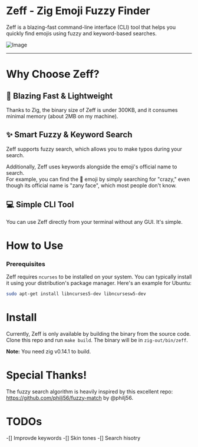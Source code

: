# Zeff - Zig Emoji Fuzzy Finder

Zeff is a blazing-fast command-line interface (CLI) tool that helps you quickly find emojis using fuzzy and keyword-based searches.

![Image](https://github.com/user-attachments/assets/bc67eb49-4f1d-41e5-affe-bcef479bdaa8)

---

# Why Choose Zeff?

## 🚀 Blazing Fast & Lightweight

Thanks to Zig, the binary size of Zeff is under 300KB, and it consumes minimal memory (about 2MB on my machine).

## ✨ Smart Fuzzy & Keyword Search

Zeff supports fuzzy search, which allows you to make typos during your search.

Additionally, Zeff uses keywords alongside the emoji's official name to search.  
For example, you can find the 🤪 emoji by simply searching for "crazy," even though its official name is "zany face", which most people don't know.

## 💻 Simple CLI Tool

You can use Zeff directly from your terminal without any GUI. It's simple.

# How to Use

### Prerequisites

Zeff requires `ncurses` to be installed on your system. You can typically install it using your distribution's package manager. Here's an example for Ubuntu:

```bash
sudo apt-get install libncurses5-dev libncursesw5-dev
```

# Install
Currently, Zeff is only available by building the binary from the source code.
Clone this repo and run `make build`. The binary will be in `zig-out/bin/zeff`.

**Note:** You need zig v0.14.1 to build.

# Special Thanks!
The fuzzy search algorithm is heavily inspired by this excellent repo: https://github.com/philj56/fuzzy-match by @philj56.

# TODOs
 -[] Improvde keywords
 -[] Skin tones
 -[] Search hisotry


